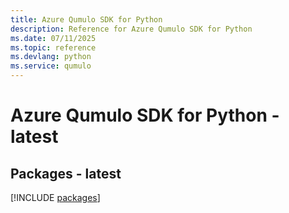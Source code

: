 ```yaml
---
title: Azure Qumulo SDK for Python
description: Reference for Azure Qumulo SDK for Python
ms.date: 07/11/2025
ms.topic: reference
ms.devlang: python
ms.service: qumulo
---
```

# Azure Qumulo SDK for Python - latest
## Packages - latest
[!INCLUDE [packages](qumulo-index.md)]
